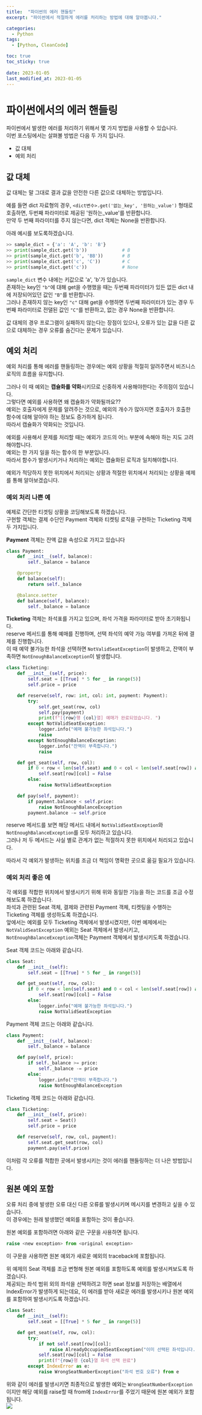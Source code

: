 ```yaml
---
title:  "파이썬의 에러 핸들링"
excerpt: "파이썬에서 적절하게 에러를 처리하는 방법에 대해 알아봅니다."

categories:
  - Python
tags:
  - [Python, CleanCode]

toc: true
toc_sticky: true
 
date: 2023-01-05
last_modified_at: 2023-01-05
---
```

# 파이썬에서의 에러 핸들링
파이썬에서 발생한 에러를 처리하기 위해서 몇 가지 방법을 사용할 수 있습니다.  
이번 포스팅에서는 살펴볼 방법은 다음 두 가지 입니다.  
- 값 대체
- 예외 처리

## 값 대체  
값 대체는 말 그대로 결과 값을 안전한 다른 값으로 대체하는 방법입니다.  

예를 들면 dict 자료형의 경우, `<dict변수>.get('없는_key', '원하는_value')` 형태로 호출하면, 두번째 파라미터로 제공된 '원하는_value'를 반환합니다.  
만약 두 번째 파라미터를 주지 않는다면, dict 객체는 None을 반환합니다.  

아래 예시를 보도록하겠습니다.  
```python
>> sample_dict = {'a': 'A', 'b': 'B'}
>> print(sample_dict.get('b'))             # B
>> print(sample_dict.get('b', 'BB'))       # B
>> print(sample_dict.get('c', 'C'))        # C
>> print(sample_dict.get('c'))             # None
```
`sample_dict` 변수 내에는 키값으로 'a', 'b'가 있습니다.  
존재하는 key인 `"b"`에 대해 get을 수행했을 때는 두번째 파라미터가 있든 없든 dict 내에 저장되어있던 값인 `"B"`를 반환합니다.  
그러나 존재하지 않는 key인 `"c"` 대해 get을 수행하면 두번째 파라미터가 있는 경우 두번째 파라미터로 전댈된 값인 `"C"`를 반환하고, 없는 경우 None을 반환합니다.  

값 대체의 경우 프로그램이 실패하지 않는다는 장점이 있으나, 오류가 있는 값을 다른 값으로 대체하는 경우 오류를 숨긴다는 문제가 있습니다.  

## 예외 처리
예외 처리를 통해 에러를 핸들링하는 경우에는 예외 상황을 적절히 알려주면서 비즈니스 로직의 흐름을 유지합니다.  

그러나 이 때 예외는 **캡슐화를 약화**시키므로 신중하게 사용해야한다는 주의점이 있습니다.  
그렇다면 예외를 사용하면 왜 캡슐화가 약화될까요??  
예외는 호출자에게 문제를 알려주는 것으로, 예외의 개수가 많아지면 호출자가 호출한 함수에 대해 알아야 하는 정보도 증가하게 됩니다.  
따라서 캡슐화가 약화되는 것입니다.  

예외를 사용해서 문제를 처리할 때는 예외가 코드의 어느 부분에 속해야 하는 지도 고려해야합니다.  
예외는 한 가지 일을 하는 함수의 한 부분입니다.  
따라서 함수가 발생시키거나 처리하는 예외는 캡슐화된 로직과 일치해야합니다.  

예외가 적당하지 못한 위치에서 처리되는 상황과 적절한 위치에서 처리되는 상황을 예제를 통해 알아보겠습니다.  

### 예외 처리 나쁜 예
예제로 간단한 티겟팅 상황을 코딩해보도록 하겠습니다.  
구현할 객체는 결제 수단인 Payment 객체와 티켓팅 로직을 구현하는 Ticketing 객체 두 가지입니다.  

**Payment** 객체는 잔액 값을 속성으로 가지고 있습니다  
```python
class Payment:
    def __init__(self, balance):
        self._balance = balance

    @property
    def balance(self):
        return self._balance

    @balance.setter
    def balance(self, balance):
        self._balance = balance
```

**Ticketing** 객체는 좌석표를 가지고 있으며, 좌석 가격을 파라미터로 받아 초기화됩니다.  
reserve 메서드를 통해 예매를 진행하며, 선택 좌석의 예약 가능 여부를 가져온 뒤에 결제를 진행합니다.  
이 때 예약 불가능한 좌석을 선택하면 `NotValidSeatException`이 발생하고, 잔액이 부족하면 `NotEnoughBalanceException`이 발생합니다. 

```python
class Ticketing:
    def __init__(self, price):
        self.seat = [[True] * 5 for _ in range(5)]
        self.price = price

    def reserve(self, row: int, col: int, payment: Payment):
        try:
            self.get_seat(row, col)
            self.pay(payment)
            print(f"[{row}행 {col}열] 예매가 완료되었습니다. ")
        except NotValidSeatException:
            logger.info("예매 불가능한 좌석입니다.")
            raise
        except NotEnoughBalanceException:
            logger.info("잔액이 부족합니다.")
            raise

    def get_seat(self, row, col):
        if 0 < row < len(self.seat) and 0 < col < len(self.seat[row]) and self.seat[row][col]:
            self.seat[row][col] = False
        else:
            raise NotValidSeatException

    def pay(self, payment):
        if payment.balance < self.price:
            raise NotEnoughBalanceException
        payment.balance -= self.price
```

reserve 메서드를 보면 해당 메서드 내에서 `NotValidSeatException`와 `NotEnoughBalanceException`를 모두 처리하고 있습니다.  
그러나 저 두 메서드는 사실 별로 관계가 없는 적절하지 못한 위치에서 처리되고 있습니다.  

따라서 각 예외가 발생하는 위치를 조금 더 책임이 명확한 곳으로 옮길 필요가 있습니다.  

### 예외 처리 좋은 예
각 예외를 적합한 위치에서 발생시키기 위해 위와 동일한 기능을 하는 코드를 조금 수정해보도록 하겠습니다.  
좌석과 관련된 Seat 객체, 결제와 관련된 Payment 객체, 티켓팅을 수행하는 Ticketing 객체를 생성하도록 하겠습니다.  
앞에서는 예외를 모두 Ticketing 객체에서 발생시켰지만, 이번 예제에서는 `NotValidSeatException` 예외는 Seat 객체에서 발생시키고, `NotEnoughBalanceException`객체는 Payment 객체에서 발생시키도록 하겠습니다.  

Seat 객체 코드는 아래와 같습니다.  
```python
class Seat:
    def __init__(self):
        self.seat = [[True] * 5 for _ in range(5)]

    def get_seat(self, row, col):
        if 0 < row < len(self.seat) and 0 < col < len(self.seat[row]) and self.seat[row][col]:
            self.seat[row][col] = False
        else:
            logger.info("예매 불가능한 좌석입니다.")
            raise NotValidSeatException
```

Payment 객체 코드는 아래와 같습니다.  
```python
class Payment:
    def __init__(self, balance):
        self._balance = balance

    def pay(self, price):
        if self._balance >= price:
            self._balance -= price
        else:
            logger.info("잔액이 부족합니다.")
            raise NotEnoughBalanceException
```

Ticketing 객체 코드는 아래와 같습니다.  
```python
class Ticketing:
    def __init__(self, price):
        self.seat = Seat()
        self.price = price

    def reserve(self, row, col, payment):
        self.seat.get_seat(row, col)
        payment.pay(self.price)
```

이처럼 각 오류를 적합한 곳에서 발생시키는 것이 에러를 핸들링하는 더 나은 방법입니다.  

## 원본 예외 포함
오류 처리 중에 발생한 오류 대신 다른 오류를 발생시키며 메시지를 변경하고 싶을 수 있습니다.  
이 경우에는 원래 발생했던 예외를 포함하는 것이 좋습니다.  

원본 예외를 포함하려면 아래와 같은 구문을 사용하면 됩니다.  
```python
raise <new exception> from <original exception>
```
이 구문을 사용하면 원본 예외가 새로운 예외의 traceback에 포함됩니다.  

위 예제의 Seat 객체를 조금 변형해 원본 예외를 포함하도록 예외를 발생시켜보도록 하겠습니다.  
제공되는 좌석 범위 외의 좌석을 선택하려고 하면 seat 정보를 저장하는 배열에서 IndexError가 발생하게 되는데요, 이 에러를 받아 새로운 에러를 발생시키나 원본 예외를 포함하여 발생시키도록 하겠습니다.  
```py
class Seat:
    def __init__(self):
        self.seat = [[True] * 5 for _ in range(5)]

    def get_seat(self, row, col):
        try:
            if not self.seat[row][col]:
                raise AlreadyOccupiedSeatException("이미 선택된 좌석입니다.")
            self.seat[row][col] = False
            print(f"{row}행 {col}열 좌석 선택 완료")
        except IndexError as e:
            raise WrongSeatNumberException("좌석 번호 오류") from e
```

위와 같이 에러를 발생시키면 최종적으로 발생한 예외는 `WrongSeatNumberException`이지만 해당 예외를 raise할 때 from에 `IndexError`를 주었기 때문에 원본 예외가 포함됩니다.   
![](/assets/img/2023/01/include_original_exception.png)
